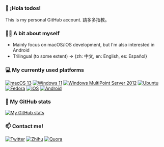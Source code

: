### 👋 ¡Hola todos!
This is my personal GitHub account. 請多多指教。

### 🙋‍♀️ A bit about myself
- Mainly focus on macOS/iOS development, but I'm also interested in Android
- Trilingual (to some extent) -> {zh: 中文, en: English, es: Español}

### 💻 My currently used platforms
[![macOS 13](https://img.shields.io/badge/macOS%2013-4F4F4F?style=flat-square&logo=apple&logoColor=FFFFFF&labelColor=4F4F4F)](https://www.apple.com/macos/)
[![Windows 11](https://img.shields.io/badge/Windows%2011-0078D4?style=flat-square&logo=windows11&logoColor=FFFFFF&labelColor=0078D4)](https://www.microsoft.com/windows)
[![Windows MultiPoint Server 2012](https://img.shields.io/badge/Windows%20MultiPoint%20Server%202012-00BBFF?style=flat-square&logo=Windows&logoColor=FFFFFF&labelColor=00BBFF)](https://en.wikipedia.org/wiki/Windows_MultiPoint_Server)
[![Ubuntu](https://img.shields.io/badge/Ubuntu%2023.04-E95420?style=flat-square&logo=ubuntu&logoColor=white)](https://releases.ubuntu.com/)
[![Fedora](https://img.shields.io/badge/Fedora%2037-294172?style=flat-square&logo=fedora&logoColor=white)](https://fedoraproject.org/workstation/)
[![iOS](https://img.shields.io/badge/iOS%2016-4F4F4F?style=flat-square&logo=apple&logoColor=FFFFFF&labelColor=4F4F4F)](https://www.apple.com/ios/)
[![Android](https://img.shields.io/badge/Android%2013-3DDC84?style=flat-square&logo=android&logoColor=white)](https://www.android.com/)

### 🔢 My GitHub stats
[![My GitHub stats](https://github-readme-stats.vercel.app/api?username=changanmoon)](https://github.com/anuraghazra/github-readme-stats)

### 📫 Contact me!
[![Twitter](https://img.shields.io/badge/@changanmoon-1da1f2?style=flat-square&logo=twitter&logoColor=white)](https://twitter.com/changanmoon)
[![Zhihu](https://img.shields.io/badge/-冯柒柒-0084ff?style=flat-square&logo=zhihu&logoColor=white)](https://www.zhihu.com/people/changanmoon)
[![Quora](https://img.shields.io/badge/Tiffany%20Feng-B92B27?style=flat-square&logo=quora&logoColor=white&labelColor=B92B27)](https://www.quora.com/profile/Tiffany-Feng-14)
